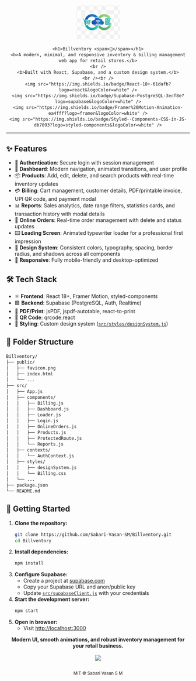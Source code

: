 

<div align="center">
	<img src="public/favicon.png" alt="Billventory Logo" width="120" />
  
	<h1>Billventory <span>🧾</span></h1>
	<b>A modern, minimal, and responsive inventory & billing management web app for retail stores.</b>
	<br />
	<b>Built with React, Supabase, and a custom design system.</b>
	<br /><br />
	<img src="https://img.shields.io/badge/React-18+-61dafb?logo=react&logoColor=white" />
	<img src="https://img.shields.io/badge/Supabase-PostgreSQL-3ecf8e?logo=supabase&logoColor=white" />
	<img src="https://img.shields.io/badge/Framer%20Motion-Animation-ea4fff?logo=framer&logoColor=white" />
	<img src="https://img.shields.io/badge/Styled--Components-CSS-in-JS-db7093?logo=styled-components&logoColor=white" />
</div>

---

## ✨ Features

- 🔐 **Authentication**: Secure login with session management
- 🧭 **Dashboard**: Modern navigation, animated transitions, and user profile
- 📦 **Products**: Add, edit, delete, and search products with real-time inventory updates
- 💳 **Billing**: Cart management, customer details, PDF/printable invoice, UPI QR code, and payment modal
- 📊 **Reports**: Sales analytics, date range filters, statistics cards, and transaction history with modal details
- 🛒 **Online Orders**: Real-time order management with delete and status updates
- ⌨️ **Loading Screen**: Animated typewriter loader for a professional first impression
- 🎨 **Design System**: Consistent colors, typography, spacing, border radius, and shadows across all components
- 📱 **Responsive**: Fully mobile-friendly and desktop-optimized

## 🛠️ Tech Stack

- ⚛️ **Frontend**: React 18+, Framer Motion, styled-components
- 🟩 **Backend**: Supabase (PostgreSQL, Auth, Realtime)
- 🧾 **PDF/Print**: jsPDF, jspdf-autotable, react-to-print
- 🔳 **QR Code**: qrcode.react
- 🎨 **Styling**: Custom design system ([`src/styles/designSystem.js`](src/styles/designSystem.js))

## 📁 Folder Structure

```text
Billventory/
├── public/
│   ├── favicon.png
│   ├── index.html
│   └── ...
├── src/
│   ├── App.js
│   ├── components/
│   │   ├── Billing.js
│   │   ├── Dashboard.js
│   │   ├── Loader.js
│   │   ├── Login.js
│   │   ├── OnlineOrders.js
│   │   ├── Products.js
│   │   ├── ProtectedRoute.js
│   │   └── Reports.js
│   ├── contexts/
│   │   └── AuthContext.js
│   ├── styles/
│   │   ├── designSystem.js
│   │   └── Billing.css
│   └── ...
├── package.json
└── README.md
```

## 🚀 Getting Started

1. **Clone the repository:**
	 ```sh
	 git clone https://github.com/Sabari-Vasan-SM/Billventory.git
	 cd Billventory
	 ```
2. **Install dependencies:**
	 ```sh
	 npm install
	 ```
3. **Configure Supabase:**
	 - Create a project at [supabase.com](https://supabase.com/)
	 - Copy your Supabase URL and anon/public key
	 - Update [`src/supabaseClient.js`](src/supabaseClient.js) with your credentials
4. **Start the development server:**
	 ```sh
	 npm start
	 ```
5. **Open in browser:**
	 - Visit [http://localhost:3000](http://localhost:3000)



<div align="center">
	<strong>Modern UI, smooth animations, and robust inventory management for your retail business.</strong><br />
	<br />
	<img src="https://img.shields.io/badge/MIT-License-blue.svg" />
	<br /><br />
	<sub>MIT © Sabari Vasan S M</sub>
</div>
